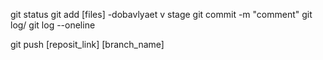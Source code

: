 git status
git add [files] -dobavlyaet v stage
git commit -m "comment"
git log/ git log --oneline

git push [reposit_link] [branch_name]